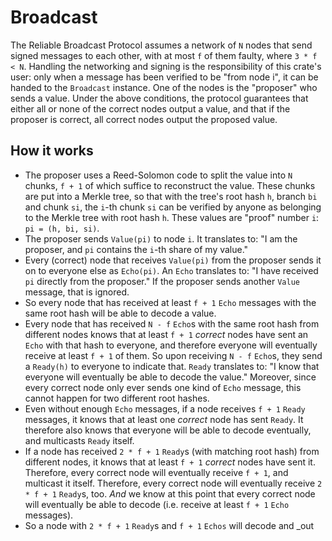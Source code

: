  # Broadcast

 The Reliable Broadcast Protocol assumes a network of `N` nodes that send signed messages to
 each other, with at most `f` of them faulty, where `3 * f < N`. Handling the networking and
 signing is the responsibility of this crate's user: only when a message has been verified to be
 "from node i", it can be handed to the `Broadcast` instance. One of the nodes is the "proposer"
 who sends a value. Under the above conditions, the protocol guarantees that either all or none
 of the correct nodes output a value, and that if the proposer is correct, all correct nodes
 output the proposed value.

 ## How it works

 * The proposer uses a Reed-Solomon code to split the value into `N` chunks, `f + 1` of which
 suffice to reconstruct the value. These chunks are put into a Merkle tree, so that with the
 tree's root hash `h`, branch `bi` and chunk `si`, the `i`-th chunk `si` can be verified by
 anyone as belonging to the Merkle tree with root hash `h`. These values are "proof" number `i`:
 `pi = (h, bi, si)`.
 * The proposer sends `Value(pi)` to node `i`. It translates to: "I am the proposer, and `pi`
 contains the `i`-th share of my value."
 * Every (correct) node that receives `Value(pi)` from the proposer sends it on to everyone else
 as `Echo(pi)`. An `Echo` translates to: "I have received `pi` directly from the proposer." If
 the proposer sends another `Value` message, that is ignored.
 * So every node that has received at least `f + 1` `Echo` messages with the same root
 hash will be able to decode a value.
 * Every node that has received `N - f` `Echo`s with the same root hash from different nodes
 knows that at least `f + 1` _correct_ nodes have sent an `Echo` with that hash to everyone, and
 therefore everyone will eventually receive at least `f + 1` of them. So upon receiving `N - f`
 `Echo`s, they send a `Ready(h)` to everyone to indicate that. `Ready` translates to: "I know
 that everyone will eventually be able to decode the value." Moreover, since every correct node
 only ever sends one kind of `Echo` message, this cannot happen for two different root hashes.
 * Even without enough `Echo` messages, if a node receives `f + 1` `Ready` messages, it knows
 that at least one _correct_ node has sent `Ready`. It therefore also knows that everyone will
 be able to decode eventually, and multicasts `Ready` itself.
 * If a node has received `2 * f + 1` `Ready`s (with matching root hash) from different nodes,
 it knows that at least `f + 1` _correct_ nodes have sent it. Therefore, every correct node will
 eventually receive `f + 1`, and multicast it itself. Therefore, every correct node will
 eventually receive `2 * f + 1` `Ready`s, too. _And_ we know at this point that every correct
 node will eventually be able to decode (i.e. receive at least `f + 1` `Echo` messages).
 * So a node with `2 * f + 1` `Ready`s and `f + 1` `Echos` will decode and _out
